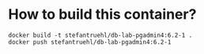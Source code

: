  # How to build this container?
 ````
 docker build -t stefantruehl/db-lab-pgadmin4:6.2-1 .
 docker push stefantruehl/db-lab-pgadmin4:6.2-1
 ````
